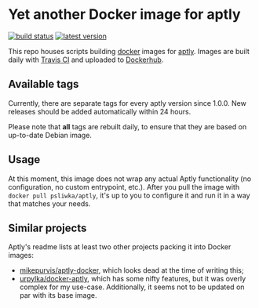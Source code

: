 Yet another Docker image for aptly
==================================
[![build status](https://travis-ci.org/psliwka/docker-aptly.svg?branch=master)](https://travis-ci.org/psliwka/docker-aptly)
[![latest version](https://images.microbadger.com/badges/version/psliwka/aptly.svg)](https://hub.docker.com/r/psliwka/aptly/tags)

This repo houses scripts building [docker](https://www.docker.com/) images for
[aptly](https://www.aptly.info/). Images are built daily with
[Travis CI](https://travis-ci.org/psliwka/docker-aptly) and uploaded to
[Dockerhub](https://hub.docker.com/r/psliwka/aptly).

Available tags
--------------

Currently, there are separate tags for every aptly version since 1.0.0. New
releases should be added automatically within 24 hours.

Please note that **all** tags are rebuilt daily, to ensure that they are based
on up-to-date Debian image.

Usage
-----

At this moment, this image does not wrap any actual Aptly functionality (no
configuration, no custom entrypoint, etc.). After you pull the image with
`docker pull psliwka/aptly`, it's up to you to configure it and run it in a way
that matches your needs.

Similar projects
----------------

Aptly's readme lists at least two other projects packing it into Docker images:
* [mikepurvis/aptly-docker](mikepurvis/aptly-docker), which looks dead at the
  time of writing this;
* [urpylka/docker-aptly](urpylka/docker-aptly), which has some nifty features,
  but it was overly complex for my use-case. Additionally, it seems not to be
  updated on par with its base image.
